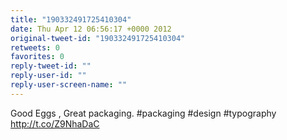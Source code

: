 ```yaml
---
title: "190332491725410304"
date: Thu Apr 12 06:56:17 +0000 2012
original-tweet-id: "190332491725410304"
retweets: 0
favorites: 0
reply-tweet-id: ""
reply-user-id: ""
reply-user-screen-name: ""
---
```

Good Eggs , Great packaging. #packaging #design #typography http://t.co/Z9NhaDaC
